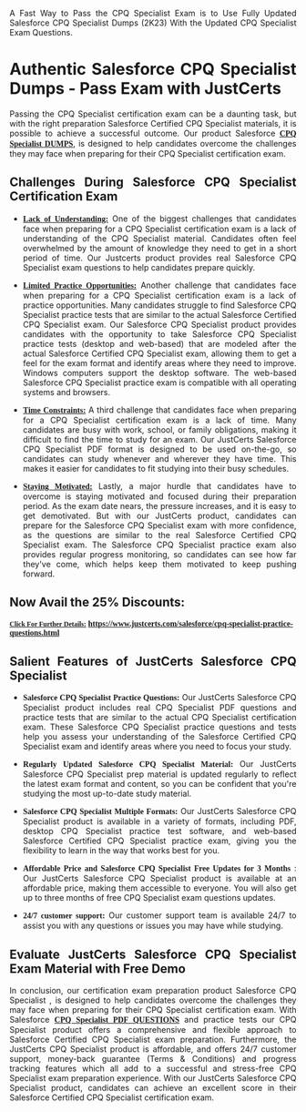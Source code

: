 <p dir="auto" style="text-align: justify;">A Fast Way to Pass the CPQ Specialist Exam is to Use Fully Updated Salesforce CPQ Specialist Dumps (2K23) With the Updated CPQ Specialist Exam Questions.</p>

<h1 style="text-align: justify;"><strong>Authentic Salesforce CPQ Specialist Dumps - Pass Exam with JustCerts</strong></h1>

<p style="text-align: justify;">Passing the CPQ Specialist certification exam can be a daunting task, but with the right preparation Salesforce Certified CPQ Specialist materials, it is possible to achieve a successful outcome. Our product Salesforce <strong><a href="https://www.justcerts.com/salesforce/cpq-specialist-practice-questions.html"><span style="font-family:Georgia,serif;"><u>CPQ Specialist DUMPS</u></span></a></strong>, is designed to help candidates overcome the challenges they may face when preparing for their CPQ Specialist certification exam.</p>

<h2 style="text-align: justify;"><strong>Challenges During Salesforce CPQ Specialist Certification Exam</strong></h2>

<ul>
	<li style="text-align: justify;"><u><span style="font-family:Georgia,serif;"><strong>Lack of Understanding:</strong></span></u> One of the biggest challenges that candidates face when preparing for a CPQ Specialist certification exam is a lack of understanding of the CPQ Specialist material. Candidates often feel overwhelmed by the amount of knowledge they need to get in a short period of time. Our Justcerts product provides real Salesforce CPQ Specialist exam questions to help candidates prepare quickly.</li>
</ul>

<ul>
	<li style="text-align: justify;"><u><span style="font-family:Georgia,serif;"><strong>Limited Practice Opportunities:</strong></span></u> Another challenge that candidates face when preparing for a CPQ Specialist certification exam is a lack of practice opportunities. Many candidates struggle to find Salesforce CPQ Specialist practice tests that are similar to the actual Salesforce Certified CPQ Specialist exam. Our Salesforce CPQ Specialist product provides candidates with the opportunity to take Salesforce CPQ Specialist practice tests (desktop and web-based) that are modeled after the actual Salesforce Certified CPQ Specialist exam, allowing them to get a feel for the exam format and identify areas where they need to improve. Windows computers support the desktop software. The web-based Salesforce CPQ Specialist practice exam is compatible with all operating systems and browsers.</li>
</ul>

<ul>
	<li style="text-align: justify;"><u><span style="font-family:Georgia,serif;"><strong>Time Constraints:</strong></span></u> A third challenge that candidates face when preparing for a CPQ Specialist certification exam is a lack of time. Many candidates are busy with work, school, or family obligations, making it difficult to find the time to study for an exam. Our JustCerts Salesforce CPQ Specialist PDF format is designed to be used on-the-go, so candidates can study whenever and wherever they have time. This makes it easier for candidates to fit studying into their busy schedules.</li>
</ul>

<ul>
	<li style="text-align: justify;"><u><span style="font-family:Georgia,serif;"><strong>Staying Motivated:</strong></span></u> Lastly, a major hurdle that candidates have to overcome is staying motivated and focused during their preparation period. As the exam date nears, the pressure increases, and it is easy to get demotivated. But with our JustCerts product, candidates can prepare for the Salesforce CPQ Specialist exam with more confidence, as the questions are similar to the real Salesforce Certified CPQ Specialist exam. The Salesforce CPQ Specialist practice exam also provides regular progress monitoring, so candidates can see how far they&#39;ve come, which helps keep them motivated to keep pushing forward.</li>
</ul>

<h2 style="text-align: justify;"><strong>Now Avail the 25% Discounts:</strong></h2>

<p><span style="font-size:12px;"><u><span style="font-family:Georgia,serif;"><strong>Click For Further Details:</strong></span></u></span><span style="font-size:14px;"><span style="font-family:Georgia,serif;"><strong> <a href="https://www.justcerts.com/salesforce/cpq-specialist-practice-questions.html">https://www.justcerts.com/salesforce/cpq-specialist-practice-questions.html</a></strong></span></span></p>

<h2 style="text-align: justify;"><strong>Salient Features of JustCerts Salesforce CPQ Specialist</strong></h2>

<ul>
	<li style="text-align: justify;"><span style="font-family:Georgia,serif;"><strong>Salesforce CPQ Specialist Practice Questions:</strong></span> Our JustCerts Salesforce CPQ Specialist product includes real CPQ Specialist PDF questions and practice tests that are similar to the actual CPQ Specialist certification exam. These Salesforce CPQ Specialist practice questions and tests help you assess your understanding of the Salesforce Certified CPQ Specialist exam and identify areas where you need to focus your study.</li>
</ul>

<ul>
	<li style="text-align: justify;"><span style="font-family:Georgia,serif;"><strong>Regularly Updated Salesforce CPQ Specialist Material:</strong></span> Our JustCerts Salesforce CPQ Specialist prep material is updated regularly to reflect the latest exam format and content, so you can be confident that you&#39;re studying the most up-to-date study material.</li>
</ul>

<ul>
	<li style="text-align: justify;"><span style="font-family:Georgia,serif;"><strong>Salesforce CPQ Specialist Multiple Formats:</strong></span> Our JustCerts Salesforce CPQ Specialist product is available in a variety of formats, including PDF, desktop CPQ Specialist practice test software, and web-based Salesforce Certified CPQ Specialist practice exam, giving you the flexibility to learn in the way that works best for you.</li>
</ul>

<ul>
	<li style="text-align: justify;"><span style="font-family:Georgia,serif;"><strong>Affordable Price and Salesforce CPQ Specialist Free Updates for 3 Months</strong></span> : Our JustCerts Salesforce CPQ Specialist product is available at an affordable price, making them accessible to everyone. You will also get up to three months of free CPQ Specialist exam questions updates.</li>
</ul>

<ul>
	<li style="text-align: justify;"><span style="font-family:Georgia,serif;"><strong>24/7 customer support:</strong></span> Our customer support team is available 24/7 to assist you with any questions or issues you may have while studying.</li>
</ul>

<h2 style="text-align: justify;"><strong>Evaluate JustCerts Salesforce CPQ Specialist Exam Material with Free Demo</strong></h2>

<p style="text-align: justify;">In conclusion, our certification exam preparation product Salesforce CPQ Specialist , is designed to help candidates overcome the challenges they may face when preparing for their CPQ Specialist certification exam. With Salesforce <a href="https://www.justcerts.com/salesforce/cpq-specialist-practice-questions.html"><u><strong><span style="font-family:Georgia,serif;">CPQ Specialist PDF QUESTIONS</span></strong></u></a> and practice tests our CPQ Specialist product offers a comprehensive and flexible approach to Salesforce Certified CPQ Specialist exam preparation. Furthermore, the JustCerts CPQ Specialist product is affordable, and offers 24/7 customer support, money-back guarantee (Terms &amp; Conditions) and progress tracking features which all add to a successful and stress-free CPQ Specialist exam preparation experience. With our JustCerts Salesforce CPQ Specialist product, candidates can achieve an excellent score in their Salesforce Certified CPQ Specialist certification exam.</p>
